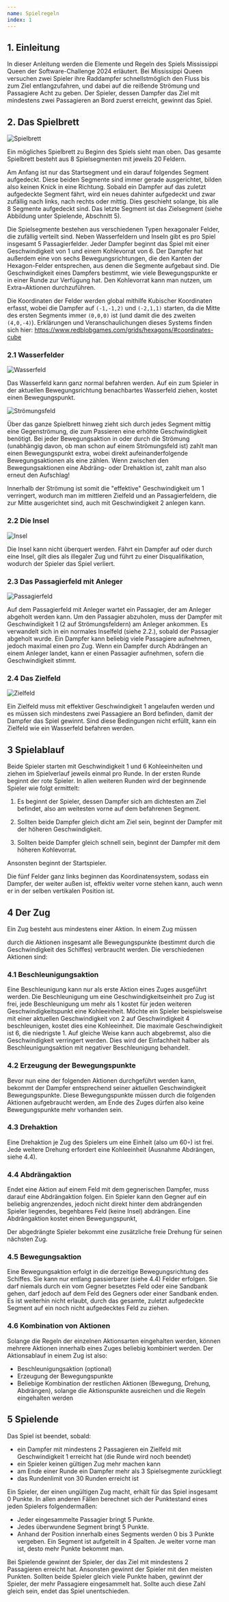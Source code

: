 ```yaml
---
name: Spielregeln
index: 1
---
```


## 1. Einleitung

In dieser Anleitung werden die Elemente und Regeln
des Spiels Mississippi Queen der Software-Challenge 2024 erläutert.
Bei Mississippi Queen versuchen zwei Spieler ihre Raddampfer
schnellstmöglich den Fluss bis zum Ziel entlangzufahren,
und dabei auf die reißende Strömung und Passagiere Acht zu geben.
Der Spieler,
dessen Dampfer das Ziel mit mindestens zwei Passagieren an Bord zuerst erreicht,
gewinnt das Spiel.

## 2. Das Spielbrett

![Spielbrett](/images/spiele/mississippi-queen/Spielbrett.png)

Ein mögliches Spielbrett zu Beginn des Spiels sieht man oben.
Das gesamte Spielbrett besteht aus 8 Spielsegmenten mit jeweils 20 Feldern.
<!--
Die Segmente kann man durch die Farbe der Koordinaten auf den Feldern erkennen:
Die Segmente haben abwechselnd schwarze und weiße Koordinaten auf den Feldern.
-->
Am Anfang ist nur das Startsegment und ein darauf folgendes Segment aufgedeckt.
Diese beiden Segmente sind immer gerade ausgerichtet,
bilden also keinen Knick in eine Richtung.
Sobald ein Dampfer auf das zuletzt
aufgedeckte Segment fährt,
wird ein neues dahinter aufgedeckt und zwar
zufällig nach links, nach rechts oder mittig.
Dies geschieht solange,
bis alle 8 Segmente aufgedeckt sind.
Das letzte Segment ist das Zielsegment
(siehe Abbildung unter Spielende, Abschnitt 5).
<!--
Segmente, die schon von allen Spielern betreten und wieder verlassen wurden,
werden vom Spielplan entfernt, auch wenn sich darauf noch Inseln mit Passagieren befinden.
-->
Die Spielsegmente bestehen aus verschiedenen Typen hexagonaler Felder,
die zufällig verteilt sind.
Neben Wasserfeldern und Inseln <!--, Sandbänken und Baumstämmen -->
gibt es pro Spiel insgesamt 5 Passagierfelder.
Jeder Dampfer beginnt das Spiel
mit einer Geschwindigkeit von 1 und einem Kohlevorrat von 6.
Der Dampfer hat außerdem eine von sechs Bewegungsrichtungen,
die den Kanten der Hexagon-Felder entsprechen,
aus denen die Segmente aufgebaut sind.
Die Geschwindigkeit eines Dampfers bestimmt,
wie viele Bewegungspunkte er in einer Runde zur Verfügung hat.
Den Kohlevorrat kann man nutzen, um Extra=Aktionen durchzuführen.

Die Koordinaten der Felder werden global mithilfe Kubischer Koordinaten erfasst,
wobei die Dampfer auf `(-1,-1,2)` und `(-2,1,1)` starten,
da die Mitte des ersten Segments immer `(0,0,0)` ist
(und damit die des zweiten `(4,0,-4)`).
Erklärungen und Veranschaulichungen dieses Systems finden sich hier:
https://www.redblobgames.com/grids/hexagons/#coordinates-cube

### 2.1 Wasserfelder

![Wasserfeld](/images/spiele/mississippi-queen/Wasserfeld.png)

Das Wasserfeld kann ganz normal befahren werden.
Auf ein zum Spieler in der aktuellen Bewegungsrichtung
benachbartes Wasserfeld ziehen,
kostet einen Bewegungspunkt.

![Strömungsfeld](/images/spiele/mississippi-queen/Strömungsfeld.png)

Über das ganze Spielbrett hinweg zieht sich durch jedes Segment mittig eine Gegenströmung,
die zum Passieren eine erhöhte Geschwindigkeit benötigt.
Bei jeder Bewegungsaktion in oder durch die Strömung
(unabhängig davon, ob man schon auf einem Strömungsfeld ist)
zahlt man einen Bewegungspunkt extra,
wobei direkt aufeinanderfolgende Bewegungsaktionen als eine zählen.
Wenn zwischen den Bewegungsaktionen eine Abdräng- oder Drehaktion ist, 
zahlt man also erneut den Aufschlag!

Innerhalb der Strömung ist somit die "effektive" Geschwindigkeit um 1 verringert,
wodurch man im mittleren Zielfeld
und an Passagierfeldern, die zur Mitte ausgerichtet sind,
auch mit Geschwindigkeit 2 anlegen kann.

### 2.2 Die Insel

![Insel](/images/spiele/mississippi-queen/Insel.png)

Die Insel kann nicht überquert werden.
Fährt ein Dampfer auf oder durch eine Insel,
gilt dies als illegaler Zug und führt zu einer Disqualifikation,
wodurch der Spieler das Spiel verliert.

### 2.3 Das Passagierfeld mit Anleger

![Passagierfeld](/images/spiele/mississippi-queen/Passagierfeld.png)

Auf dem Passagierfeld mit Anleger wartet ein Passagier,
der am Anleger abgeholt werden kann.
Um den Passagier abzuholen,
muss der Dampfer mit Geschwindigkeit 1 (2 auf Strömungsfeldern) am Anleger ankommen.
Es verwandelt sich in ein normales Inselfeld (siehe 2.2.),
sobald der Passagier abgeholt wurde.
Ein Dampfer kann beliebig viele Passagiere aufnehmen,
jedoch maximal einen pro Zug.
Wenn ein Dampfer durch Abdrängen an einem Anleger landet,
kann er einen Passagier aufnehmen,
sofern die Geschwindigkeit stimmt.

<!--
### 2.4 Die Sandbank

![Sandbank](/images/spiele/mississippi-queen/Sandbank.png)

Eine Sandbank stoppt einen Dampfer,
sollte er darauf
fahren. Das heißt, wenn ein Spieler auf eine Sandbank fährt,
beendet dies seinen Zug und setzt seine Geschwindigkeit auf
1 . Die Sandbank kann im nächsten Zug nur rückwärts oder
vorwärts in der Bewegungsrichtung,
mit der sie befahren
wurde, wieder verlassen werden.
Verlässt man sie rückwärts,
kostet dies
zusätzlich eine Kohleeinheit.
Auf einer Sandbank kann nicht gedreht oder
beschleunigt werden und ein Dampfer,
der sich darauf befindet,
kann nicht
abgedrängt werden.
-->

### 2.4 Das Zielfeld

![Zielfeld](/images/spiele/mississippi-queen/Zielfeld.png)

Ein Zielfeld muss mit effektiver Geschwindigkeit 1 angelaufen werden
und es müssen sich mindestens zwei Passagiere an Bord befinden,
damit der Dampfer das Spiel gewinnt.
Sind diese Bedingungen nicht erfüllt,
kann ein Zielfeld wie ein Wasserfeld befahren werden.

## 3 Spielablauf

Beide Spieler starten mit Geschwindigkeit 1 und 6 Kohleeinheiten
und ziehen im Spielverlauf jeweils einmal pro Runde.
In der ersten Runde beginnt der rote Spieler.
In allen weiteren Runden wird der beginnende Spieler wie folgt ermittelt:

1. Es beginnt der Spieler,
dessen Dampfer sich am dichtesten am Ziel befindet,
also am weitesten vorne auf dem befahrenen Segment.

2. Sollten beide Dampfer gleich dicht am Ziel sein,
beginnt der Dampfer mit der höheren Geschwindigkeit.

3. Sollten beide Dampfer gleich schnell sein,
beginnt der Dampfer mit dem höheren Kohlevorrat.

Ansonsten beginnt der Startspieler.

<!--
4. Sollten beide Dampfer gleich viel Kohle besitzen,
beginnt der Dampfer,
der am weitesten rechts steht (höchste X-Koordinate).

5. Sollten beide Dampfer gleich weit rechts stehen,
beginnt der Dampfer,
der am weitesten unten steht (höchste Y-Koordinate).
-->

Die fünf Felder ganz links beginnen das Koordinatensystem,
sodass ein Dampfer, der weiter außen ist,
effektiv weiter vorne stehen kann,
auch wenn er in der selben vertikalen Position ist.

<!--
Die orangene Linie in der Abbildung unten wird immer für den Spieler
angezeigt, der in einer Runde als zweites dran ist.
Durch Überschreiten
der Linie kann der Gegenspieler überholt werden,
sodass der Spieler in der
nächsten Runde als erstes dran ist.
Diese Überhollinie wird nach den oben
genannten Regeln bestimmt.
-->


## 4 Der Zug

Ein Zug besteht aus mindestens einer Aktion.
In einem Zug müssen
<!-- (falls der Zug nicht durch Auffahren auf eine Sandbank vorzeitig endet) -->
durch die Aktionen insgesamt alle Bewegungspunkte
(bestimmt durch die Geschwindigkeit des Schiffes) verbraucht werden.
Die verschiedenen Aktionen sind:

### 4.1 Beschleunigungsaktion

Eine Beschleunigung kann nur als erste Aktion eines Zuges ausgeführt werden.
Die Beschleunigung um eine Geschwindigkeitseinheit pro Zug ist frei,
jede Beschleunigung um mehr als 1 kostet für jeden
weiteren Geschwindigkeitspunkt eine Kohleeinheit.
Möchte ein Spieler beispielsweise mit einer aktuellen Geschwindigkeit von 2
auf Geschwindigkeit 4 beschleunigen,
kostet dies eine Kohleeinheit.
Die maximale Geschwindigkeit ist 6,
die niedrigste 1.
Auf gleiche Weise kann auch abgebremst,
also die Geschwindigkeit verringert werden.
Dies wird der Einfachheit halber als Beschleunigungsaktion
mit negativer Beschleunigung behandelt.

### 4.2 Erzeugung der Bewegungspunkte

Bevor nun eine der folgenden Aktionen durchgeführt werden kann,
bekommt der Dampfer entsprechend seiner aktuellen Geschwindigkeit Bewegungspunkte.
Diese Bewegungspunkte müssen durch die folgenden Aktionen aufgebraucht werden,
am Ende des Zuges dürfen also keine Bewegungspunkte mehr vorhanden sein.

### 4.3 Drehaktion

Eine Drehaktion je Zug des Spielers um eine Einheit
(also um 60◦) ist frei.
Jede weitere Drehung erfordert eine Kohleeinheit (Ausnahme Abdrängen, siehe 4.4).
<!-- Auf Sandbänken kann nicht gedreht werden. -->

### 4.4 Abdrängaktion

Endet eine Aktion auf einem Feld mit dem gegnerischen Dampfer,
muss darauf eine Abdrängaktion folgen.
Ein Spieler kann den Gegner
auf ein beliebig angrenzendes,
jedoch nicht direkt hinter dem abdrängenden Spieler liegendes,
begehbares Feld (keine Insel) abdrängen.
Eine Abdrängaktion kostet einen Bewegungspunkt,
<!-- zwei, falls auf ein Baumstammfeld abgedrängt wird.
Ist die Geschwindigkeit des auf ein Baumstammfeld abgedrängten Bootes
größer als 1, wird dessen Geschwindigkeit um 1 reduziert.
Es darf nicht
von einer Sandbank aus abgedrängt werden.  -->
Der abgedrängte Spieler bekommt eine zusätzliche freie Drehung für seinen nächsten Zug.
<!-- Wurde der Spieler auf eine Sandbank abgedrängt,
entfällt diese freie Drehung
und die Geschwindigkeit des abgedrängten Spielers wird auf 1 reduziert. -->

### 4.5 Bewegungsaktion

Eine Bewegungsaktion erfolgt in die derzeitige Bewegungsrichtung des Schiffes.
Sie kann nur entlang passierbarer (siehe 4.4) Felder erfolgen.
Sie darf niemals durch ein vom Gegner besetztes Feld oder eine Sandbank gehen,
darf jedoch auf dem Feld des Gegners oder einer Sandbank enden.
Es ist weiterhin nicht erlaubt,
durch das gesamte, zuletzt aufgedeckte Segment
auf ein noch nicht aufgedecktes Feld zu ziehen.

### 4.6 Kombination von Aktionen

Solange die Regeln der einzelnen Aktionsarten eingehalten werden,
können mehrere Aktionen innerhalb eines Zuges beliebig kombiniert werden.
Der Aktionsablauf in einem Zug ist also:
- Beschleunigungsaktion (optional)
- Erzeugung der Bewegungspunkte
- Beliebige Kombination der restlichen Aktionen (Bewegung, Drehung, Abdrängen),
  solange die Aktionspunkte ausreichen und die Regeln eingehalten werden

## 5 Spielende

Das Spiel ist beendet, sobald:
- ein Dampfer mit mindestens 2 Passagieren ein Zielfeld mit Geschwindigkeit 1 erreicht hat
  (die Runde wird noch beendet)
- ein Spieler keinen gültigen Zug mehr machen kann
- am Ende einer Runde ein Dampfer mehr als 3 Spielsegmente zurückliegt
- das Rundenlimit von 30 Runden erreicht ist

Ein Spieler, der einen ungültigen Zug macht,
erhält für das Spiel insgesamt 0 Punkte.
In allen anderen Fällen berechnet sich der Punktestand
eines jeden Spielers folgendermaßen:
- Jeder eingesammelte Passagier bringt 5 Punkte.
- Jedes überwundene Segment bringt 5 Punkte.
- Anhand der Position innerhalb eines Segments werden 0 bis 3 Punkte vergeben.
  Ein Segment ist aufgeteilt in 4 Spalten.
  Je weiter vorne man ist, desto mehr Punkte bekommt man.

Bei Spielende gewinnt der Spieler,
der das Ziel mit mindestens 2 Passagieren erreicht hat.
Ansonsten gewinnt der Spieler mit den meisten Punkten.
Sollten beide Spieler gleich viele Punkte haben,
gewinnt der Spieler, der mehr Passagiere eingesammelt hat.
Sollte auch diese Zahl gleich sein,
endet das Spiel unentschieden.
